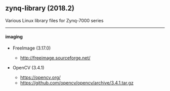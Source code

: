 ## zynq-library (2018.2)
Various Linux library files for Zynq-7000 series
  
   
***
#### imaging

- FreeImage (3.17.0)
  - http://freeimage.sourceforge.net/
  
  
- OpenCV (3.4.1)
  - https://opencv.org/
  - https://github.com/opencv/opencv/archive/3.4.1.tar.gz
  
